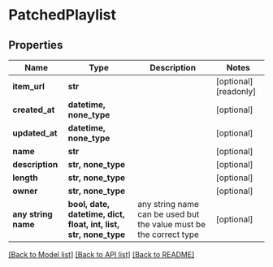 # PatchedPlaylist


## Properties
Name | Type | Description | Notes
------------ | ------------- | ------------- | -------------
**item_url** | **str** |  | [optional] [readonly] 
**created_at** | **datetime, none_type** |  | [optional] 
**updated_at** | **datetime, none_type** |  | [optional] 
**name** | **str** |  | [optional] 
**description** | **str, none_type** |  | [optional] 
**length** | **str, none_type** |  | [optional] 
**owner** | **str, none_type** |  | [optional] 
**any string name** | **bool, date, datetime, dict, float, int, list, str, none_type** | any string name can be used but the value must be the correct type | [optional]

[[Back to Model list]](../README.md#documentation-for-models) [[Back to API list]](../README.md#documentation-for-api-endpoints) [[Back to README]](../README.md)


